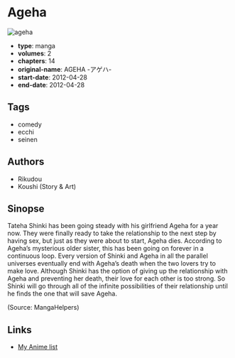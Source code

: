 # Ageha

![ageha](https://cdn.myanimelist.net/images/manga/3/95371.jpg)

-   **type**: manga
-   **volumes**: 2
-   **chapters**: 14
-   **original-name**: AGEHA -アゲハ-
-   **start-date**: 2012-04-28
-   **end-date**: 2012-04-28

## Tags

-   comedy
-   ecchi
-   seinen

## Authors

-   Rikudou
-   Koushi (Story & Art)

## Sinopse

Tateha Shinki has been going steady with his girlfriend Ageha for a year now. They were finally ready to take the relationship to the next step by having sex, but just as they were about to start, Ageha dies. According to Ageha’s mysterious older sister, this has been going on forever in a continuous loop. Every version of Shinki and Ageha in all the parallel universes eventually end with Ageha’s death when the two lovers try to make love. Although Shinki has the option of giving up the relationship with Ageha and preventing her death, their love for each other is too strong. So Shinki will go through all of the infinite possibilities of their relationship until he finds the one that will save Ageha.

(Source: MangaHelpers)

## Links

-   [My Anime list](https://myanimelist.net/manga/40087/Ageha)
